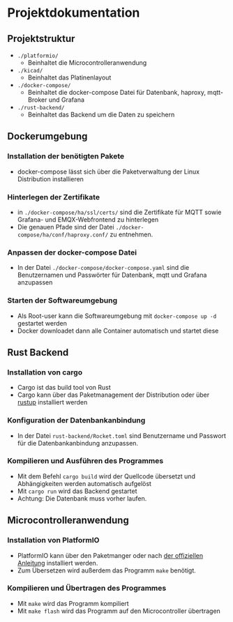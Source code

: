 # Projektdokumentation

## Projektstruktur

- `./platformio/`
  - Beinhaltet die Microcontrolleranwendung
- `./kicad/`
  - Beinhaltet das Platinenlayout
- `./docker-compose/`
  - Beinhaltet die docker-compose Datei für Datenbank, haproxy, mqtt-Broker und Grafana
- `./rust-backend/`
  - Beinhaltet das Backend um die Daten zu speichern

## Dockerumgebung

### Installation der benötigten Pakete

- docker-compose lässt sich über die Paketverwaltung der Linux Distribution installieren

### Hinterlegen der Zertifikate

- in `./docker-compose/ha/ssl/certs/` sind die Zertifikate für MQTT sowie Grafana- und EMQX-Webfrontend zu hinterlegen
- Die genauen Pfade sind der Datei `./docker-compose/ha/conf/haproxy.conf/` zu entnehmen.

### Anpassen der docker-compose Datei

- In der Datei `./docker-compose/docker-compose.yaml` sind die Benutzernamen und Passwörter für 
  Datenbank, mqtt und Grafana anzupassen

### Starten der Softwareumgebung

- Als Root-user kann die Softwareumgebung mit `docker-compose up -d` gestartet werden
- Docker downloadet dann alle Container automatisch und startet diese

## Rust Backend

### Installation von cargo

- Cargo ist das build tool von Rust
- Cargo kann über das Paketmanagement der Distribution  oder über [rustup](https://rustup.rs/) installiert werden

### Konfiguration der Datenbankanbindung

- In der Datei `rust-backend/Rocket.toml` sind Benutzername und Passwort für die Datenbankanbindung anzupassen.

### Kompilieren und Ausführen des Programmes

- Mit dem Befehl `cargo build` wird der Quellcode übersetzt und Abhängigkeiten werden automatisch aufgelöst
- Mit `cargo run` wird das Backend gestartet
- Achtung: Die Datenbank muss vorher laufen.

## Microcontrolleranwendung

### Installation von PlatformIO

- PlatformIO kann über den Paketmanger oder nach [der offiziellen Anleitung](https://docs.platformio.org/en/latest/core/installation/methods/index.html) installiert werden.
- Zum Übersetzen wird außerdem das Programm `make` benötigt.

### Kompilieren und Übertragen des Programmes

- Mit `make` wird das Programm kompiliert
- Mit `make flash` wird das Programm auf den Microcontroller übertragen

